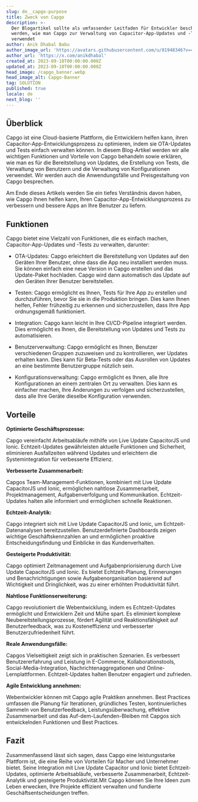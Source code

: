 ```yaml
---
slug: de__capgo-purpose
title: Zweck von Capgo
description: >-
  Der Blogartikel sollte als umfassender Leitfaden für Entwickler beschrieben
  werden, wie man Capgo zur Verwaltung von Capacitor-App-Updates und -Tests
  verwendet
author: Anik Dhabal Babu
author_image_url: 'https://avatars.githubusercontent.com/u/81948346?v=4'
author_url: 'https://x.com/anikdhabal'
created_at: 2023-09-10T00:00:00.000Z
updated_at: 2023-09-10T00:00:00.000Z
head_image: /capgo_banner.webp
head_image_alt: Capgo-Banner
tag: SOLUTION
published: true
locale: de
next_blog: ''
---
```


## Überblick

Capgo ist eine Cloud-basierte Plattform, die Entwicklern helfen kann, ihren Capacitor-App-Entwicklungsprozess zu optimieren, indem sie OTA-Updates und Tests einfach verwalten können. In diesem Blog-Artikel werden wir alle wichtigen Funktionen und Vorteile von Capgo behandeln sowie erklären, wie man es für die Bereitstellung von Updates, die Erstellung von Tests, die Verwaltung von Benutzern und die Verwaltung von Konfigurationen verwendet. Wir werden auch die Anwendungsfälle und Preisgestaltung von Capgo besprechen.

Am Ende dieses Artikels werden Sie ein tiefes Verständnis davon haben, wie Capgo Ihnen helfen kann, Ihren Capacitor-App-Entwicklungsprozess zu verbessern und bessere Apps an Ihre Benutzer zu liefern.

## Funktionen

Capgo bietet eine Vielzahl von Funktionen, die es einfach machen, Capacitor-App-Updates und -Tests zu verwalten, darunter:

* OTA-Updates: Capgo erleichtert die Bereitstellung von Updates auf den Geräten Ihrer Benutzer, ohne dass die App neu installiert werden muss. Sie können einfach eine neue Version in Capgo erstellen und das Update-Paket hochladen. Capgo wird dann automatisch das Update auf den Geräten Ihrer Benutzer bereitstellen.

* Testen: Capgo ermöglicht es Ihnen, Tests für Ihre App zu erstellen und durchzuführen, bevor Sie sie in die Produktion bringen. Dies kann Ihnen helfen, Fehler frühzeitig zu erkennen und sicherzustellen, dass Ihre App ordnungsgemäß funktioniert.

* Integration: Capgo kann leicht in Ihre CI/CD-Pipeline integriert werden. Dies ermöglicht es Ihnen, die Bereitstellung von Updates und Tests zu automatisieren.

* Benutzerverwaltung: Capgo ermöglicht es Ihnen, Benutzer verschiedenen Gruppen zuzuweisen und zu kontrollieren, wer Updates erhalten kann. Dies kann für Beta-Tests oder das Ausrollen von Updates an eine bestimmte Benutzergruppe nützlich sein.

* Konfigurationsverwaltung: Capgo ermöglicht es Ihnen, alle Ihre Konfigurationen an einem zentralen Ort zu verwalten. Dies kann es einfacher machen, Ihre Änderungen zu verfolgen und sicherzustellen, dass alle Ihre Geräte dieselbe Konfiguration verwenden.

## Vorteile

**Optimierte Geschäftsprozesse:**

Capgo vereinfacht Arbeitsabläufe mithilfe von Live Update CapacitorJS und Ionic. Echtzeit-Updates gewährleisten aktuelle Funktionen und Sicherheit, eliminieren Ausfallzeiten während Updates und erleichtern die Systemintegration für verbesserte Effizienz.

**Verbesserte Zusammenarbeit:**

Capgos Team-Management-Funktionen, kombiniert mit Live Update CapacitorJS und Ionic, ermöglichen nahtlose Zusammenarbeit, Projektmanagement, Aufgabenverfolgung und Kommunikation. Echtzeit-Updates halten alle informiert und ermöglichen schnelle Reaktionen.

**Echtzeit-Analytik:**

Capgo integriert sich mit Live Update CapacitorJS und Ionic, um Echtzeit-Datenanalysen bereitzustellen. Benutzerdefinierte Dashboards zeigen wichtige Geschäftskennzahlen an und ermöglichen proaktive Entscheidungsfindung und Einblicke in das Kundenverhalten.

**Gesteigerte Produktivität:**

Capgo optimiert Zeitmanagement und Aufgabenpriorisierung durch Live Update CapacitorJS und Ionic. Es bietet Echtzeit-Planung, Erinnerungen und Benachrichtigungen sowie Aufgabenorganisation basierend auf Wichtigkeit und Dringlichkeit, was zu einer erhöhten Produktivität führt.

**Nahtlose Funktionserweiterung:**

Capgo revolutioniert die Webentwicklung, indem es Echtzeit-Updates ermöglicht und Entwicklern Zeit und Mühe spart. Es eliminiert komplexe Neubereitstellungsprozesse, fördert Agilität und Reaktionsfähigkeit auf Benutzerfeedback, was zu Kosteneffizienz und verbesserter Benutzerzufriedenheit führt.

**Reale Anwendungsfälle:**

Capgos Vielseitigkeit zeigt sich in praktischen Szenarien. Es verbessert Benutzererfahrung und Leistung in E-Commerce, Kollaborationstools, Social-Media-Integration, Nachrichtenaggregationen und Online-Lernplattformen. Echtzeit-Updates halten Benutzer engagiert und zufrieden.

**Agile Entwicklung annehmen:**

Webentwickler können mit Capgo agile Praktiken annehmen. Best Practices umfassen die Planung für Iterationen, gründliches Testen, kontinuierliches Sammeln von Benutzerfeedback, Leistungsüberwachung, effektive Zusammenarbeit und das Auf-dem-Laufenden-Bleiben mit Capgos sich entwickelnden Funktionen und Best Practices.

## Fazit

Zusammenfassend lässt sich sagen, dass Capgo eine leistungsstarke Plattform ist, die eine Reihe von Vorteilen für Macher und Unternehmer bietet. Seine Integration mit Live Update Capacitor und Ionic bietet Echtzeit-Updates, optimierte Arbeitsabläufe, verbesserte Zusammenarbeit, Echtzeit-Analytik und gesteigerte Produktivität.Mit Capgo können Sie Ihre Ideen zum Leben erwecken, Ihre Projekte effizient verwalten und fundierte Geschäftsentscheidungen treffen.